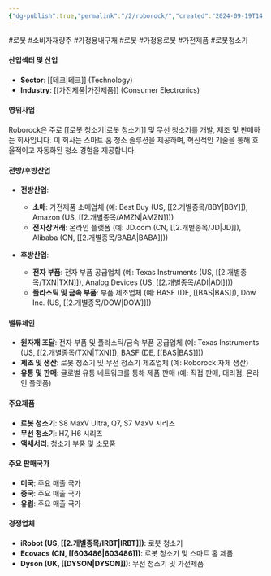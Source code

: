 ```yaml
---
{"dg-publish":true,"permalink":"/2/roborock/","created":"2024-09-19T14:36:53.130+09:00","updated":"2025-07-29T21:37:05.132+09:00"}
---
```


#로봇 #소비자재량주 #가정용내구재 #로봇 #가정용로봇 #가전제품 #로봇청소기 


#### 산업섹터 및 산업

- **Sector**: [[테크\|테크]] (Technology)
- **Industry**: [[가전제품\|가전제품]] (Consumer Electronics)

#### 영위사업

Roborock은 주로 [[로봇 청소기\|로봇 청소기]] 및 무선 청소기를 개발, 제조 및 판매하는 회사입니다. 이 회사는 스마트 홈 청소 솔루션을 제공하며, 혁신적인 기술을 통해 효율적이고 자동화된 청소 경험을 제공합니다.

#### 전방/후방산업

- **전방산업**:
    
    - **소매**: 가전제품 소매업체 (예: Best Buy (US, [[2.개별종목/BBY\|BBY]]), Amazon (US, [[2.개별종목/AMZN\|AMZN]]))
    - **전자상거래**: 온라인 플랫폼 (예: JD.com (CN, [[2.개별종목/JD\|JD]]), Alibaba (CN, [[2.개별종목/BABA\|BABA]]))
- **후방산업**:
    
    - **전자 부품**: 전자 부품 공급업체 (예: Texas Instruments (US, [[2.개별종목/TXN\|TXN]]), Analog Devices (US, [[2.개별종목/ADI\|ADI]]))
    - **플라스틱 및 금속 부품**: 부품 제조업체 (예: BASF (DE, [[BAS\|BAS]]), Dow Inc. (US, [[2.개별종목/DOW\|DOW]]))

#### 밸류체인

- **원자재 조달**: 전자 부품 및 플라스틱/금속 부품 공급업체 (예: Texas Instruments (US, [[2.개별종목/TXN\|TXN]]), BASF (DE, [[BAS\|BAS]]))
- **제조 및 생산**: 로봇 청소기 및 무선 청소기 제조업체 (예: Roborock 자체 생산)
- **유통 및 판매**: 글로벌 유통 네트워크를 통해 제품 판매 (예: 직접 판매, 대리점, 온라인 플랫폼)

#### 주요제품

- **로봇 청소기**: S8 MaxV Ultra, Q7, S7 MaxV 시리즈
- **무선 청소기**: H7, H6 시리즈
- **액세서리**: 청소기 부품 및 소모품

#### 주요 판매국가

- **미국**: 주요 매출 국가
- **중국**: 주요 매출 국가
- **유럽**: 주요 매출 국가

#### 경쟁업체

- **iRobot (US, [[2.개별종목/IRBT\|IRBT]])**: 로봇 청소기
- **Ecovacs (CN, [[603486\|603486]])**: 로봇 청소기 및 스마트 홈 제품
- **Dyson (UK, [[DYSON\|DYSON]])**: 무선 청소기 및 가전제품